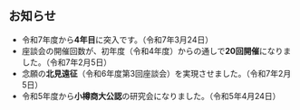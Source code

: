 ## お知らせ

- 令和7年度から**4年目**に突入です。（令和7年3月24日）
- 座談会の開催回数が、初年度（令和4年度）からの通しで**20回開催**になりました。（令和7年2月5日）
- 念願の**北見遠征**（令和6年度第3回座談会）を実現させました。（令和7年2月5日）
- 令和5年度から**小樽商大公認**の研究会になりました。（令和5年4月24日）

